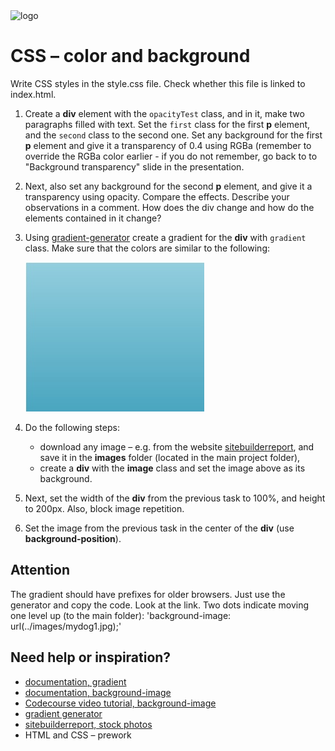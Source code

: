 <img alt="logo" src="http://coderslab.pl/svg/logo-coderslab.svg" width="400">

# CSS &ndash; color and background

Write CSS styles in the style.css file. Check whether this file is linked to index.html.

1. Create a **div** element with the ```opacityTest``` class, and in it, make two paragraphs filled with text. Set the ```first``` class for the first **p** element, and the ```second``` class to the second one. Set any background for the first **p** element and give it a transparency of 0.4 using RGBa (remember to override the RGBa color earlier - if you do not remember, go back to to "Background transparency" slide in the presentation.

2. Next, also set any background for the second **p** element, and give it a transparency using opacity. Compare the effects. Describe your observations in a comment. How does the div change and how do the elements contained in it change?

3. Using [gradient-generator](http://www.cssmatic.com/gradient-generator) create a gradient for the **div** with ```gradient``` class.
Make sure that the colors are similar to the following:

	![Sample gradient](images/gradient.jpg)

4. Do the following steps:
   * download any image &ndash; e.g. from the website [sitebuilderreport](http://www.sitebuilderreport.com/stock-up), and save it in the **images** folder (located in the main project folder),
   * create a **div** with the **image** class and set the image above as its background.

5. Next, set the width of the **div** from the previous task to 100%, and height to 200px. Also, block image repetition.

6. Set the image from the previous task in the center of the **div** (use **background-position**).

## Attention
The gradient should have prefixes for older browsers. Just use the generator and copy the code.
Look at the link. Two dots indicate moving one level up (to the main folder):
  'background-image: url(../images/mydog1.jpg);'


## Need help or inspiration?
* [documentation, gradient](https://developer.mozilla.org/en-US/docs/Web/CSS/linear-gradient)
* [documentation, background-image](https://developer.mozilla.org/en-US/docs/Web/CSS/background-image)
* [Codecourse video tutorial, background-image](https://www.youtube.com/watch?v=cUF-q50DPPM)
* [gradient generator](http://www.cssmatic.com/gradient-generator)
* [sitebuilderreport, stock photos](http://www.sitebuilderreport.com/stock-up)
* HTML and CSS &ndash; prework
